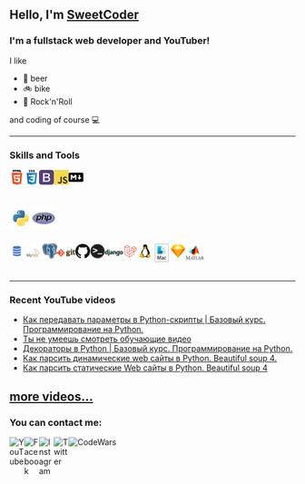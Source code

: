 ## Hello, I'm [SweetCoder][youtube]

### I'm a fullstack web developer and YouTuber!

I like
- :beer: beer
- :bike: bike
- :metal: Rock'n'Roll

and coding of course :computer:

---

### Skills and Tools

[<img align="left" alt="HTML5" width="26px" src="https://raw.githubusercontent.com/github/explore/80688e429a7d4ef2fca1e82350fe8e3517d3494d/topics/html/html.png" />][youtube]
[<img align="left" alt="CSS3" width="26px" src="https://raw.githubusercontent.com/github/explore/80688e429a7d4ef2fca1e82350fe8e3517d3494d/topics/css/css.png" />][youtube]
[<img align="left" alt="Bootstrap" width="26px" src="https://raw.githubusercontent.com/github/explore/80688e429a7d4ef2fca1e82350fe8e3517d3494d/topics/bootstrap/bootstrap.png" />][youtube]
[<img align="left" alt="JavaScript" width="26px" src="https://raw.githubusercontent.com/github/explore/80688e429a7d4ef2fca1e82350fe8e3517d3494d/topics/javascript/javascript.png" />][youtube]
[<img align="left" alt="Markdown" width="26px" src="https://raw.githubusercontent.com/github/explore/80688e429a7d4ef2fca1e82350fe8e3517d3494d/topics/markdown/markdown.png" />][youtube]

<br />
<br />
<br />

[<img align="left" alt="Python" width="40px" src="https://raw.githubusercontent.com/github/explore/80688e429a7d4ef2fca1e82350fe8e3517d3494d/topics/python/python.png" />][youtube]
[<img align="left" alt="PHP" width="40px" src="https://raw.githubusercontent.com/github/explore/ccc16358ac4530c6a69b1b80c7223cd2744dea83/topics/php/php.png" />][youtube]

<br />
<br />
<br />

[<img align="left" alt="SQL" width="26px" src="https://raw.githubusercontent.com/github/explore/80688e429a7d4ef2fca1e82350fe8e3517d3494d/topics/sql/sql.png" />][youtube]
[<img align="left" alt="MySQL" width="32px" src="https://raw.githubusercontent.com/github/explore/80688e429a7d4ef2fca1e82350fe8e3517d3494d/topics/mysql/mysql.png" />][youtube]
[<img align="left" alt="PostgeSQL" width="26px" src="https://raw.githubusercontent.com/github/explore/80688e429a7d4ef2fca1e82350fe8e3517d3494d/topics/postgresql/postgresql.png" />][youtube]
[<img align="left" alt="Git" width="32px" src="https://raw.githubusercontent.com/github/explore/80688e429a7d4ef2fca1e82350fe8e3517d3494d/topics/git/git.png" />][youtube]
[<img align="left" alt="GitHub" width="26px" src="https://raw.githubusercontent.com/github/explore/78df643247d429f6cc873026c0622819ad797942/topics/github/github.png" />][youtube]
[<img align="left" alt="Terminal" width="26px" src="https://raw.githubusercontent.com/github/explore/80688e429a7d4ef2fca1e82350fe8e3517d3494d/topics/terminal/terminal.png" />][youtube]
[<img align="left" alt="django" width="32px" src="https://raw.githubusercontent.com/github/explore/80688e429a7d4ef2fca1e82350fe8e3517d3494d/topics/django/django.png" />][youtube]
[<img align="left" alt="Laravel" width="26px" src="https://raw.githubusercontent.com/github/explore/56a826d05cf762b2b50ecbe7d492a839b04f3fbf/topics/laravel/laravel.png" />][youtube]
[<img align="left" alt="Linux" width="26px" src="https://raw.githubusercontent.com/github/explore/56a826d05cf762b2b50ecbe7d492a839b04f3fbf/topics/linux/linux.png" />][youtube]
[<img align="left" alt="MacOS" width="32px" src="https://raw.githubusercontent.com/github/explore/56a826d05cf762b2b50ecbe7d492a839b04f3fbf/topics/macos/macos.png" />][youtube]
[<img align="left" alt="Sketch" width="26px" src="https://raw.githubusercontent.com/github/explore/56a826d05cf762b2b50ecbe7d492a839b04f3fbf/topics/sketch/sketch.png" />][youtube]
[<img align="left" alt="Matlab" width="32px" src="https://raw.githubusercontent.com/github/explore/56a826d05cf762b2b50ecbe7d492a839b04f3fbf/topics/matlab/matlab.png" />][youtube]

<br />
<br />
<br />

---
### Recent YouTube videos

<!-- YOUTUBE:START -->
- [Как передавать параметры в Python-скрипты | Базовый курс. Программирование на Python.](https://www.youtube.com/watch?v=mFtUTQO8Ga4)
- [Ты не умеешь смотреть обучающие видео](https://www.youtube.com/watch?v=8JoDcwTeGpw)
- [Декораторы в Python | Базовый курс. Программирование на Python.](https://www.youtube.com/watch?v=BaQuQ8cdUwk)
- [Как парсить динамические web сайты в Python. Beautiful soup 4.](https://www.youtube.com/watch?v=sjq8KSMWxQ4)
- [Как парсить статические Web сайты в Python. Beautiful soup 4](https://www.youtube.com/watch?v=os5ig-EekMs)
<!-- YOUTUBE:END -->

[more videos...][youtube]
---

### You can contact me:

[<img align="left" alt="YouTube" width="26px" src="https://image.flaticon.com/icons/svg/174/174883.svg" />][youtube]
[<img align="left" alt="Facebook" width="26px" src="https://image.flaticon.com/icons/svg/174/174848.svg" />][facebook]
[<img align="left" alt="Instagram" width="26px" src="https://image.flaticon.com/icons/svg/174/174855.svg" />][instagram]
[<img align="left" alt="Twitter" width="26px" src="https://image.flaticon.com/icons/svg/174/174876.svg" />][twitter]

[<img align="left" alt="CodeWars" width="320px" src="https://www.codewars.com/users/SweetCoderYouTube/badges/large" />][codewars]

[facebook]: https://fb.me/SweetCoderYouTube
[twitter]: https://twitter.com/Sweet_Coder
[youtube]: https://youtube.com/SweetCoder?sub_confirmation=1
[instagram]: https://www.instagram.com/sweet.coder/
[codewars]: https://www.codewars.com/r/J_sduw
